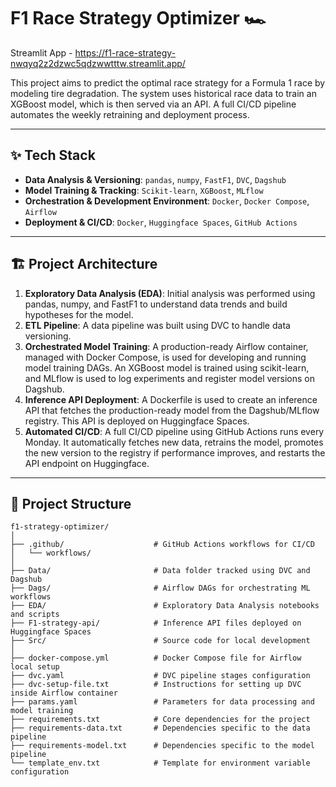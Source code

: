 # F1 Race Strategy Optimizer 🏎️

Streamlit App - https://f1-race-strategy-nwqyq2z2dzwc5qdzwwtttw.streamlit.app/

This project aims to predict the optimal race strategy for a Formula 1 race by modeling tire degradation. The system uses historical race data to train an XGBoost model, which is then served via an API. A full CI/CD pipeline automates the weekly retraining and deployment process.

---

## ✨ Tech Stack

* **Data Analysis & Versioning**: `pandas`, `numpy`, `FastF1`, `DVC`, `Dagshub`
* **Model Training & Tracking**: `Scikit-learn`, `XGBoost`, `MLflow`
* **Orchestration & Development Environment**: `Docker`, `Docker Compose`, `Airflow`
* **Deployment & CI/CD**: `Docker`, `Huggingface Spaces`, `GitHub Actions`

---

## 🏗️ Project Architecture

1.  **Exploratory Data Analysis (EDA)**: Initial analysis was performed using pandas, numpy, and FastF1 to understand data trends and build hypotheses for the model.
2.  **ETL Pipeline**: A data pipeline was built using DVC to handle data versioning.
3.  **Orchestrated Model Training**: A production-ready Airflow container, managed with Docker Compose, is used for developing and running model training DAGs. An XGBoost model is trained using scikit-learn, and MLflow is used to log experiments and register model versions on Dagshub.
4.  **Inference API Deployment**: A Dockerfile is used to create an inference API that fetches the production-ready model from the Dagshub/MLflow registry. This API is deployed on Huggingface Spaces.
5.  **Automated CI/CD**: A full CI/CD pipeline using GitHub Actions runs every Monday. It automatically fetches new data, retrains the model, promotes the new version to the registry if performance improves, and restarts the API endpoint on Huggingface.

---


## 📁 Project Structure

```
f1-strategy-optimizer/
│
├── .github/                    # GitHub Actions workflows for CI/CD
│   └── workflows/
│
├── Data/                       # Data folder tracked using DVC and Dagshub
├── Dags/                       # Airflow DAGs for orchestrating ML workflows
├── EDA/                        # Exploratory Data Analysis notebooks and scripts
├── F1-strategy-api/            # Inference API files deployed on Huggingface Spaces
├── Src/                        # Source code for local development
│
├── docker-compose.yml          # Docker Compose file for Airflow local setup
├── dvc.yaml                    # DVC pipeline stages configuration
├── dvc-setup-file.txt          # Instructions for setting up DVC inside Airflow container
├── params.yaml                 # Parameters for data processing and model training
├── requirements.txt            # Core dependencies for the project
├── requirements-data.txt       # Dependencies specific to the data pipeline
├── requirements-model.txt      # Dependencies specific to the model pipeline
└── template_env.txt            # Template for environment variable configuration
```

